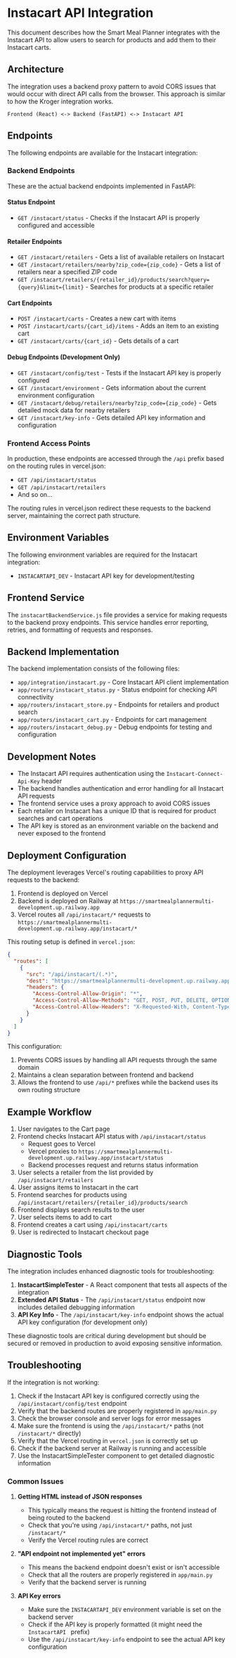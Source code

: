 # Instacart API Integration

This document describes how the Smart Meal Planner integrates with the Instacart API to allow users to search for products and add them to their Instacart carts.

## Architecture

The integration uses a backend proxy pattern to avoid CORS issues that would occur with direct API calls from the browser. This approach is similar to how the Kroger integration works.

```
Frontend (React) <-> Backend (FastAPI) <-> Instacart API
```

## Endpoints

The following endpoints are available for the Instacart integration:

### Backend Endpoints

These are the actual backend endpoints implemented in FastAPI:

#### Status Endpoint

- `GET /instacart/status` - Checks if the Instacart API is properly configured and accessible

#### Retailer Endpoints

- `GET /instacart/retailers` - Gets a list of available retailers on Instacart
- `GET /instacart/retailers/nearby?zip_code={zip_code}` - Gets a list of retailers near a specified ZIP code
- `GET /instacart/retailers/{retailer_id}/products/search?query={query}&limit={limit}` - Searches for products at a specific retailer

#### Cart Endpoints

- `POST /instacart/carts` - Creates a new cart with items
- `POST /instacart/carts/{cart_id}/items` - Adds an item to an existing cart
- `GET /instacart/carts/{cart_id}` - Gets details of a cart

#### Debug Endpoints (Development Only)

- `GET /instacart/config/test` - Tests if the Instacart API key is properly configured
- `GET /instacart/environment` - Gets information about the current environment configuration
- `GET /instacart/debug/retailers/nearby?zip_code={zip_code}` - Gets detailed mock data for nearby retailers
- `GET /instacart/key-info` - Gets detailed API key information and configuration

### Frontend Access Points

In production, these endpoints are accessed through the `/api` prefix based on the routing rules in vercel.json:

- `GET /api/instacart/status`
- `GET /api/instacart/retailers`
- And so on...

The routing rules in vercel.json redirect these requests to the backend server, maintaining the correct path structure.

## Environment Variables

The following environment variables are required for the Instacart integration:

- `INSTACARTAPI_DEV` - Instacart API key for development/testing

## Frontend Service

The `instacartBackendService.js` file provides a service for making requests to the backend proxy endpoints. This service handles error reporting, retries, and formatting of requests and responses.

## Backend Implementation

The backend implementation consists of the following files:

- `app/integration/instacart.py` - Core Instacart API client implementation
- `app/routers/instacart_status.py` - Status endpoint for checking API connectivity
- `app/routers/instacart_store.py` - Endpoints for retailers and product search
- `app/routers/instacart_cart.py` - Endpoints for cart management
- `app/routers/instacart_debug.py` - Debug endpoints for testing and configuration

## Development Notes

- The Instacart API requires authentication using the `Instacart-Connect-Api-Key` header
- The backend handles authentication and error handling for all Instacart API requests
- The frontend service uses a proxy approach to avoid CORS issues
- Each retailer on Instacart has a unique ID that is required for product searches and cart operations
- The API key is stored as an environment variable on the backend and never exposed to the frontend

## Deployment Configuration

The deployment leverages Vercel's routing capabilities to proxy API requests to the backend:

1. Frontend is deployed on Vercel
2. Backend is deployed on Railway at `https://smartmealplannermulti-development.up.railway.app`
3. Vercel routes all `/api/instacart/*` requests to `https://smartmealplannermulti-development.up.railway.app/instacart/*`

This routing setup is defined in `vercel.json`:

```json
{
  "routes": [
    {
      "src": "/api/instacart/(.*)",
      "dest": "https://smartmealplannermulti-development.up.railway.app/instacart/$1",
      "headers": {
        "Access-Control-Allow-Origin": "*",
        "Access-Control-Allow-Methods": "GET, POST, PUT, DELETE, OPTIONS",
        "Access-Control-Allow-Headers": "X-Requested-With, Content-Type, Authorization, X-Instacart-API-Key"
      }
    }
  ]
}
```

This configuration:
1. Prevents CORS issues by handling all API requests through the same domain
2. Maintains a clean separation between frontend and backend
3. Allows the frontend to use `/api/*` prefixes while the backend uses its own routing structure

## Example Workflow

1. User navigates to the Cart page
2. Frontend checks Instacart API status with `/api/instacart/status`
   - Request goes to Vercel
   - Vercel proxies to `https://smartmealplannermulti-development.up.railway.app/instacart/status`
   - Backend processes request and returns status information
3. User selects a retailer from the list provided by `/api/instacart/retailers`
4. User assigns items to Instacart in the cart
5. Frontend searches for products using `/api/instacart/retailers/{retailer_id}/products/search`
6. Frontend displays search results to the user
7. User selects items to add to cart
8. Frontend creates a cart using `/api/instacart/carts`
9. User is redirected to Instacart checkout page

## Diagnostic Tools

The integration includes enhanced diagnostic tools for troubleshooting:

1. **InstacartSimpleTester** - A React component that tests all aspects of the integration
2. **Extended API Status** - The `/api/instacart/status` endpoint now includes detailed debugging information
3. **API Key Info** - The `/api/instacart/key-info` endpoint shows the actual API key configuration (for development only)

These diagnostic tools are critical during development but should be secured or removed in production to avoid exposing sensitive information.

## Troubleshooting

If the integration is not working:

1. Check if the Instacart API key is configured correctly using the `/api/instacart/config/test` endpoint
2. Verify that the backend routes are properly registered in `app/main.py`
3. Check the browser console and server logs for error messages
4. Make sure the frontend is using the `/api/instacart/*` paths (not `/instacart/*` directly)
5. Verify that the Vercel routing in `vercel.json` is correctly set up
6. Check if the backend server at Railway is running and accessible
7. Use the InstacartSimpleTester component to get detailed diagnostic information

### Common Issues

1. **Getting HTML instead of JSON responses**
   - This typically means the request is hitting the frontend instead of being routed to the backend
   - Check that you're using `/api/instacart/*` paths, not just `/instacart/*`
   - Verify the Vercel routing rules are correct

2. **"API endpoint not implemented yet" errors**
   - This means the backend endpoint doesn't exist or isn't accessible
   - Check that all the routers are properly registered in `app/main.py`
   - Verify that the backend server is running

3. **API Key errors**
   - Make sure the `INSTACARTAPI_DEV` environment variable is set on the backend server
   - Check if the API key is properly formatted (it might need the `InstacartAPI ` prefix)
   - Use the `/api/instacart/key-info` endpoint to see the actual API key configuration